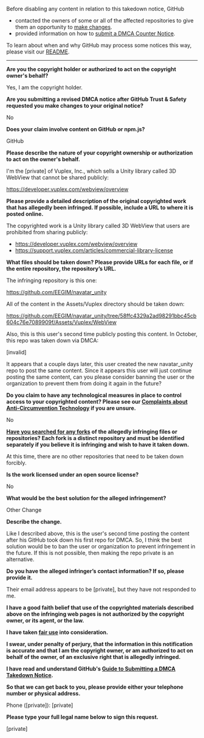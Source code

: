 Before disabling any content in relation to this takedown notice, GitHub
- contacted the owners of some or all of the affected repositories to give them an opportunity to [make changes](https://docs.github.com/en/github/site-policy/dmca-takedown-policy#a-how-does-this-actually-work).
- provided information on how to [submit a DMCA Counter Notice](https://docs.github.com/en/articles/guide-to-submitting-a-dmca-counter-notice).

To learn about when and why GitHub may process some notices this way, please visit our [README](https://github.com/github/dmca/blob/master/README.md#anatomy-of-a-takedown-notice).

---

**Are you the copyright holder or authorized to act on the copyright owner's behalf?**

Yes, I am the copyright holder.

**Are you submitting a revised DMCA notice after GitHub Trust & Safety requested you make changes to your original notice?**

No

**Does your claim involve content on GitHub or npm.js?**

GitHub

**Please describe the nature of your copyright ownership or authorization to act on the owner's behalf.**

I'm the [private] of Vuplex, Inc., which sells a Unity library called 3D WebView that cannot be shared publicly:

https://developer.vuplex.com/webview/overview

**Please provide a detailed description of the original copyrighted work that has allegedly been infringed. If possible, include a URL to where it is posted online.**

The copyrighted work is a Unity library called 3D WebView that users are prohibited from sharing publicly:

- https://developer.vuplex.com/webview/overview  
- https://support.vuplex.com/articles/commercial-library-license

**What files should be taken down? Please provide URLs for each file, or if the entire repository, the repository’s URL.**

The infringing repository is this one:

https://github.com/EEGIM/navatar_unity

All of the content in the Assets/Vuplex directory should be taken down:

https://github.com/EEGIM/navatar_unity/tree/58ffc4329a2ad98291bbc45cb604c76e7089909f/Assets/Vuplex/WebView

Also, this is this user's second time publicly posting this content. In October, this repo was taken down via DMCA:

[invalid]

It appears that a couple days later, this user created the new navatar_unity repo to post the same content. Since it appears this user will just continue posting the same content, can you please consider banning the user or the organization to prevent them from doing it again in the future?

**Do you claim to have any technological measures in place to control access to your copyrighted content? Please see our <a href="https://docs.github.com/articles/guide-to-submitting-a-dmca-takedown-notice#complaints-about-anti-circumvention-technology">Complaints about Anti-Circumvention Technology</a> if you are unsure.**

No

**<a href="https://docs.github.com/articles/dmca-takedown-policy#b-what-about-forks-or-whats-a-fork">Have you searched for any forks</a> of the allegedly infringing files or repositories? Each fork is a distinct repository and must be identified separately if you believe it is infringing and wish to have it taken down.**

At this time, there are no other repositories that need to be taken down forcibly.

**Is the work licensed under an open source license?**

No

**What would be the best solution for the alleged infringement?**

Other Change

**Describe the change.**

Like I described above, this is the user's second time posting the content after his GitHub took down his first repo for DMCA. So, I think the best solution would be to ban the user or organization to prevent infringement in the future. If this is not possible, then making the repo private is an alternative.

**Do you have the alleged infringer’s contact information? If so, please provide it.**

Their email address appears to be [private], but they have not responded to me.

**I have a good faith belief that use of the copyrighted materials described above on the infringing web pages is not authorized by the copyright owner, or its agent, or the law.**

**I have taken <a href="https://www.lumendatabase.org/topics/22">fair use</a> into consideration.**

**I swear, under penalty of perjury, that the information in this notification is accurate and that I am the copyright owner, or am authorized to act on behalf of the owner, of an exclusive right that is allegedly infringed.**

**I have read and understand GitHub's <a href="https://docs.github.com/articles/guide-to-submitting-a-dmca-takedown-notice/">Guide to Submitting a DMCA Takedown Notice</a>.**

**So that we can get back to you, please provide either your telephone number or physical address.**

Phone ([private]): [private]

**Please type your full legal name below to sign this request.**

[private]
